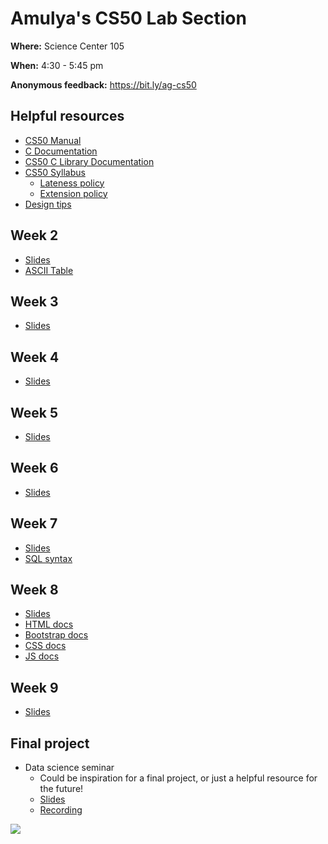# Amulya's CS50 Lab Section

**Where:** Science Center 105

**When:** 4:30 - 5:45 pm 

**Anonymous feedback:** https://bit.ly/ag-cs50

## Helpful resources
- [CS50 Manual](https://manual.cs50.io)
- [C Documentation](https://devdocs.io/c/)
- [CS50 C Library Documentation](https://cs50.readthedocs.io/libraries/cs50/c/)
- [CS50 Syllabus](https://cs50.harvard.edu/college/2022/fall/syllabus/)
  - [Lateness policy](https://cs50.harvard.edu/college/2022/fall/syllabus/#lateness-policy)
  - [Extension policy](https://cs50.harvard.edu/college/2022/fall/syllabus/#extensions)
- [Design tips](https://docs.google.com/presentation/d/1L8Bw9KUt_Sw9l4whg8iaz0kqXfZ5ekebmYKhyrgMSCc/edit?usp=sharing)

## Week 2
- [Slides](https://docs.google.com/presentation/d/1bnXviUxpH_br8jrgA8yDMW9iCFLZXl2U2BICS_BuSE8/edit?usp=sharing)
- [ASCII Table](https://www.asciitable.com)

## Week 3
- [Slides](https://docs.google.com/presentation/d/1FTZFORG3fneUbPVrrJo3LgzhKPIlKdFM5A_bEUp1JFg/edit?usp=sharing)

## Week 4
- [Slides](https://docs.google.com/presentation/d/1W8xiGM_uep_UHf61V674wUh5p4fw-BUbKntnnhreERg/edit?usp=sharing)

## Week 5
- [Slides](https://docs.google.com/presentation/d/11Bws6yL93s-2EKJ83cSwLm5tWLFtF_0lvxDPJFz-MV8/edit?usp=share_link)

## Week 6
- [Slides](https://docs.google.com/presentation/d/1kt22hZ4Xqt7mEDQTv9Z6xpAJViy_XVSdq2QFlMlAQfc/edit?usp=share_link)

## Week 7
- [Slides](https://docs.google.com/presentation/d/1n4uiRd4P92aBSD5nJWKrvJQaD2adWytCQ3Jg0AZCaIY/edit?usp=share_link)
- [SQL syntax](https://www.w3schools.com/sql/sql_syntax.asp)

## Week 8
- [Slides](https://docs.google.com/presentation/d/1KuvbvuZwOE4lLQzPu3U9IPNR_D256lBZjlxMRicuPis/edit?usp=sharing)
- [HTML docs](https://developer.mozilla.org/en-US/docs/Web/HTML)
- [Bootstrap docs](https://getbootstrap.com/docs/5.2/getting-started/introduction/)
- [CSS docs](https://developer.mozilla.org/en-US/docs/Web/CSS)
- [JS docs](https://developer.mozilla.org/en-US/docs/Web/JavaScript)

## Week 9
- [Slides](https://docs.google.com/presentation/d/1-3WfcTR_AL-9tg3f2pyXT87FvnHR7m4J38XebTfkhqI/edit?usp=sharing)

## Final project
- Data science seminar
  - Could be inspiration for a final project, or just a helpful resource for the future!
  - [Slides](https://docs.google.com/presentation/d/1iF_-TG8GS1M0nTmMvoHswlvRQIzNcIR8IAtIoU7Cdh8/edit?usp=sharing)
  - [Recording](https://www.youtube.com/watch?v=JE81X23PxiA&t=32s)

![](https://c.tenor.com/PV4JW2bMnBIAAAAC/pink-heart.gif)
